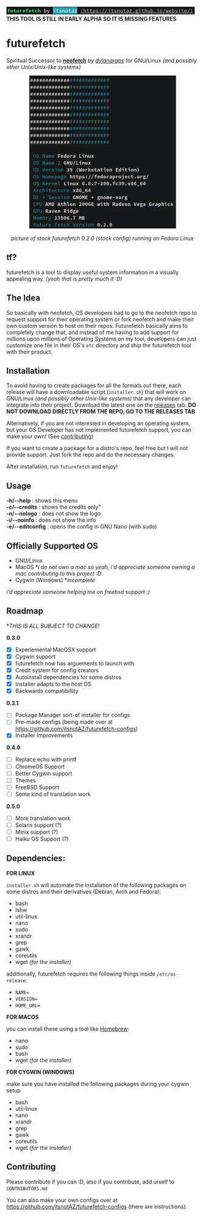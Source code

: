 ![epicus](https://github.com/itsnotAZ/futurefetch/blob/main/assets/thing2.png "yes")\
**THIS TOOL IS STILL IN EARLY ALPHA SO IT IS MISSING FEATURES**

# futurefetch
Spiritual Successor to **[neofetch](https://github.com/dylanaraps/neofetch)** *by [dylanaraps](https://github.com/dylanaraps)* for GNU/Linux *(and possibly other Unix/Unix-like systems)*

<p align="center"><img src="https://github.com/itsnotAZ/futurefetch/blob/main/assets/thing.png" /></p>
<p align="center"><em>picture of stock futurefetch 0.2.0 (stock config) running on Fedora Linux</em></p>

## tf?
futurefetch is a tool to display useful system information in a visually appealing way. *(yeah that is pretty much it :D)*

## The Idea
So basically with neofetch, OS developers had to go to the neofetch repo to request support for their operating system or fork neofetch and make their own custom version to host on their repos. Futurefetch basically aims to completely change that, and instead of me having to add support for millions upon millions of Operating Systems on my tool, developers can just customize one file in their OS's `etc` directory and ship the futurefetch tool with their product. 

## Installation
To avoid having to create packages for all the formats out there, each release will have a downloadable script (`installer.sh`) that will work on GNU/Linux *(and possibly other Unix-like systems)* that any developer can integrate into their project. Download the latest one on the [releases](https://github.com/itsnotAZ/futurefetch/releases) tab. **DO NOT DOWNLOAD DIRECTLY FROM THE REPO, GO TO THE RELEASES TAB**

Alternatively, if you are not interested in developing an operating system, but your OS Developer has not implemented futurefetch support, you can make your own! (See [contributing](https://github.com/itsnotAZ/futurefetch/edit/main/README.md#contributing))

If you want to create a package for a distro's repo, feel free but I will not provide support. Just fork the repo and do the necessary changes.

After installation, run `futurefetch` and enjoy!

## Usage

**-h/--help**       : shows this menu\
**-c/--credits**    : shows the credits only"\
**-n/--nologo**     : does not show the logo\
**-i/--noinfo**     : does not show the info\
**-e/--editconfig** : opens the config in GNU Nano (with sudo)

## Officially Supported OS

- GNU/Linux
- MacOS **i do not own a mac so yeah, i'd appreciate someone owning a mac contributing to this project :D*
- Cygwin (Windows) **incomplete*

*i'd appreciate someone helping me on freebsd support :)*

## Roadmap

**THIS IS ALL SUBJECT TO CHANGE!*

**0.3.0**

- [x] Experiemental MacOSX support
- [x] Cygwin support
- [x] futurefetch now has arguements to launch with
- [x] Credit system for config creators
- [x] Autoinstall dependencies for some distros
- [x] Installer adapts to the host OS
- [x] Backwards compatibillity

**0.3.1**

- [ ] Package Manager sort-of installer for configs
- [ ] Pre-made configs (being made over at https://github.com/itsnotAZ/futurefetch-configs)
- [x] Installer Improvements

**0.4.0**

- [ ] Replace echo with printf
- [ ] ChromeOS Support
- [ ] Better Cygwin support
- [ ] Themes
- [ ] FreeBSD Support
- [ ] Some kind of translation work

**0.5.0**

- [ ] More translation work
- [ ] Solaris support (?)
- [ ] Minix support (?)
- [ ] Haiku OS Support (?)

## Dependencies:


**FOR LINUX**

`installer.sh` will automate the installation of the following packages on some distros and their derivatives (Debian, Arch and Fedora):

- bash
- lshw
- util-linux
- nano
- sudo
- xrandr
- grep
- gawk
- coreutils
- wget *(for the installer)*

additionally, futurefetch requires the following things inside `/etc/os-release`:

- `NAME=`
- `VERSION=`
- `HOME_URL=`

**FOR MACOS**

you can install these using a tool like [Homebrew](https://brew.sh/):

- nano
- sudo
- bash
- wget *(for the installer)*

**FOR CYGWIN (WINDOWS)**

make sure you have installed the following packages during your cygwin setup

- bash
- util-linux
- nano
- xrandr
- grep
- gawk
- coreutils
- wget *(for the installer)*

## Contributing

Please contribute if you can :D, also if you contribute, add urself to `CONTRIBUTORS.md`

You can also make your own configs over at https://github.com/itsnotAZ/futurefetch-configs (there are instructions).
